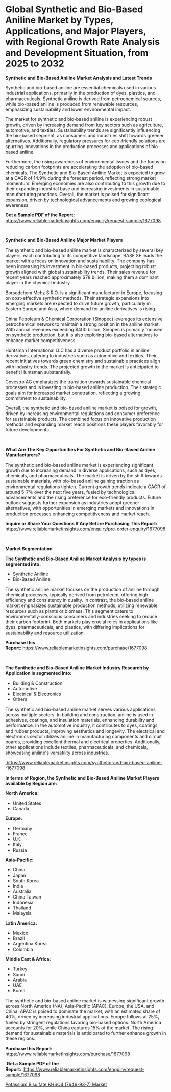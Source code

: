 <p><h1>Global Synthetic and Bio-Based Aniline Market by Types, Applications, and Major Players, with Regional Growth Rate Analysis and Development Situation, from 2025 to 2032</h1></p><p><strong>Synthetic and Bio-Based Aniline Market Analysis and Latest Trends</strong></p>
<p><p>Synthetic and bio-based aniline are essential chemicals used in various industrial applications, primarily in the production of dyes, plastics, and pharmaceuticals. Synthetic aniline is derived from petrochemical sources, while bio-based aniline is produced from renewable resources, emphasizing sustainability and lower environmental impact.</p><p>The market for synthetic and bio-based aniline is experiencing robust growth, driven by increasing demand from key sectors such as agriculture, automotive, and textiles. Sustainability trends are significantly influencing the bio-based segment, as consumers and industries shift towards greener alternatives. Additionally, regulatory pressures for eco-friendly solutions are spurring innovations in the production processes and applications of bio-based aniline. </p><p>Furthermore, the rising awareness of environmental issues and the focus on reducing carbon footprints are accelerating the adoption of bio-based chemicals. The Synthetic and Bio-Based Aniline Market is expected to grow at a CAGR of 14.9% during the forecast period, reflecting strong market momentum. Emerging economies are also contributing to this growth due to their expanding industrial base and increasing investments in sustainable manufacturing practices. Overall, the market is poised for significant expansion, driven by technological advancements and growing ecological awareness.</p></p>
<p><strong>Get a Sample PDF of the Report:&nbsp;</strong> <a href="https://www.reliablemarketinsights.com/enquiry/request-sample/1677098?utm_campaign=3017&utm_medium=2&utm_source=Github&utm_content=ia&utm_term=24032025&utm_id=synthetic-and-bio-based-aniline">https://www.reliablemarketinsights.com/enquiry/request-sample/1677098</a></p>
<p>&nbsp;</p>
<p><strong>Synthetic and Bio-Based Aniline Major Market Players</strong></p>
<p><p>The synthetic and bio-based aniline market is characterized by several key players, each contributing to its competitive landscape. BASF SE leads the market with a focus on innovation and sustainability. The company has been increasing its investment in bio-based products, projecting robust growth aligned with global sustainability trends. Their sales revenue for recent years reached approximately $78 billion, making them a dominant player in the chemical industry.</p><p>Borsodchem Mchz S.R.O. is a significant manufacturer in Europe, focusing on cost-effective synthetic methods. Their strategic expansions into emerging markets are expected to drive future growth, particularly in Eastern Europe and Asia, where demand for aniline derivatives is rising.</p><p>China Petroleum & Chemical Corporation (Sinopec) leverages its extensive petrochemical network to maintain a strong position in the aniline market. With annual revenues exceeding $400 billion, Sinopec is primarily focused on synthetic production, but it is also exploring bio-based alternatives to enhance market competitiveness.</p><p>Huntsman International LLC has a diverse product portfolio in aniline derivatives, catering to industries such as automotive and textiles. Their recent initiatives towards green chemistry and sustainable practices align with industry trends. The projected growth in the market is anticipated to benefit Huntsman substantially.</p><p>Covestro AG emphasizes the transition towards sustainable chemical processes and is investing in bio-based aniline production. Their strategic goals aim for increased market penetration, reflecting a growing commitment to sustainability.</p><p>Overall, the synthetic and bio-based aniline market is poised for growth, driven by increasing environmental regulations and consumer preference for sustainable products. The combined focus on innovative production methods and expanding market reach positions these players favorably for future developments.</p></p>
<p>&nbsp;</p>
<p><strong>What Are The Key Opportunities For Synthetic and Bio-Based Aniline Manufacturers?</strong></p>
<p><p>The synthetic and bio-based aniline market is experiencing significant growth due to increasing demand in diverse applications, such as dyes, chemicals, and pharmaceuticals. The market is driven by the shift towards sustainable materials, with bio-based aniline gaining traction as environmental regulations tighten. Current growth trends indicate a CAGR of around 5-7% over the next five years, fueled by technological advancements and the rising preference for eco-friendly products. Future outlook suggests further expansion as industries adopt greener alternatives, with opportunities in emerging markets and innovations in production processes enhancing competitiveness and market reach.</p></p>
<p><strong>Inquire or Share Your Questions If Any Before Purchasing This Report:</strong> <a href="https://www.reliablemarketinsights.com/enquiry/pre-order-enquiry/1677098?utm_campaign=3017&utm_medium=2&utm_source=Github&utm_content=ia&utm_term=24032025&utm_id=synthetic-and-bio-based-aniline">https://www.reliablemarketinsights.com/enquiry/pre-order-enquiry/1677098</a></p>
<p>&nbsp;</p>
<p><strong>Market Segmentation</strong></p>
<p><strong>The Synthetic and Bio-Based Aniline Market Analysis by types is segmented into:</strong></p>
<p><ul><li>Synthetic Aniline</li><li>Bio-Based Aniline</li></ul></p>
<p><p>The synthetic aniline market focuses on the production of aniline through chemical processes, typically derived from petroleum, offering high efficiency and consistency in quality. In contrast, the bio-based aniline market emphasizes sustainable production methods, utilizing renewable resources such as plants or biomass. This segment caters to environmentally-conscious consumers and industries seeking to reduce their carbon footprint. Both markets play crucial roles in applications like dyes, pharmaceuticals, and plastics, with differing implications for sustainability and resource utilization.</p></p>
<p><strong>Purchase this Report:&nbsp;</strong><a href="https://www.reliablemarketinsights.com/purchase/1677098?utm_campaign=3017&utm_medium=2&utm_source=Github&utm_content=ia&utm_term=24032025&utm_id=synthetic-and-bio-based-aniline">https://www.reliablemarketinsights.com/purchase/1677098</a></p>
<p>&nbsp;</p>
<p><strong>The Synthetic and Bio-Based Aniline Market Industry Research by Application is segmented into:</strong></p>
<p><ul><li>Building & Construction</li><li>Automotive</li><li>Electrical & Electronics</li><li>Others</li></ul></p>
<p><p>The synthetic and bio-based aniline market serves various applications across multiple sectors. In building and construction, aniline is used in adhesives, coatings, and insulation materials, enhancing durability and performance. In the automotive industry, it contributes to dyes, coatings, and rubber products, improving aesthetics and longevity. The electrical and electronics sector utilizes aniline in manufacturing components and circuit boards, providing excellent thermal and electrical properties. Additionally, other applications include textiles, pharmaceuticals, and chemicals, showcasing aniline's versatility across industries.</p></p>
<p><a href="https://www.reliablemarketinsights.com/synthetic-and-bio-based-aniline-r1677098?utm_campaign=3017&utm_medium=2&utm_source=Github&utm_content=ia&utm_term=24032025&utm_id=synthetic-and-bio-based-aniline">&nbsp;https://www.reliablemarketinsights.com/synthetic-and-bio-based-aniline-r1677098</a></p>
<p><strong>In terms of Region, the Synthetic and Bio-Based Aniline Market Players available by Region are:</strong></p>
<p>
    <p> <strong> North America: </strong>
        <ul>
            <li>United States</li>
            <li>Canada</li>
        </ul>
        </p> 
    <p> <strong> Europe: </strong>
        <ul>
            <li>Germany</li>
            <li>France</li>
            <li>U.K.</li>
            <li>Italy</li>
            <li>Russia</li>
        </ul>
        </p> 
    <p> <strong> Asia-Pacific: </strong>
        <ul>
            <li>China</li>
            <li>Japan</li>
            <li>South Korea</li>
            <li>India</li>
            <li>Australia</li>
            <li>China Taiwan</li>
            <li>Indonesia</li>
            <li>Thailand</li>
            <li>Malaysia</li>
        </ul>
        </p> 
    <p> <strong> Latin America: </strong>
        <ul>
            <li>Mexico</li>
            <li>Brazil</li>
            <li>Argentina Korea</li>
            <li>Colombia</li>
        </ul>
        </p> 
    <p> <strong> Middle East & Africa: </strong>
        <ul>
            <li>Turkey</li>
            <li>Saudi</li>
            <li>Arabia</li>
            <li>UAE</li>
            <li>Korea</li>
        </ul>
    </p>
    </p>
<p><p>The synthetic and bio-based aniline market is witnessing significant growth across North America (NA), Asia-Pacific (APAC), Europe, the USA, and China. APAC is poised to dominate the market, with an estimated share of 40%, driven by increasing industrial applications. Europe follows at 25%, fueled by stringent regulations favoring bio-based options. North America accounts for 20%, while China captures 15% of the market. The rising demand for sustainable materials is anticipated to further enhance growth in these regions.</p></p>
<p><strong>Purchase this Report: </strong><a href="https://www.reliablemarketinsights.com/purchase/1677098?utm_campaign=3017&utm_medium=2&utm_source=Github&utm_content=ia&utm_term=24032025&utm_id=synthetic-and-bio-based-aniline">https://www.reliablemarketinsights.com/purchase/1677098</a></p>
<p>&nbsp;<strong>Get a Sample PDF of the Report:&nbsp;&nbsp;</strong><a href="https://www.reliablemarketinsights.com/enquiry/request-sample/1677098?utm_campaign=3017&utm_medium=2&utm_source=Github&utm_content=ia&utm_term=24032025&utm_id=synthetic-and-bio-based-aniline">https://www.reliablemarketinsights.com/enquiry/request-sample/1677098</a></p>
<p><strong></strong></p>
<p><p><a href="https://github.com/boysabotzoc/Market-Research-Report-List-1/blob/main/potassium-bisulfate-khso4-7646-93-7-market.md?utm_campaign=3017&utm_medium=2&utm_source=Github&utm_content=ia&utm_term=24032025&utm_id=synthetic-and-bio-based-aniline">Potassium Bisulfate KHSO4 (7646-93-7) Market</a></p></p>